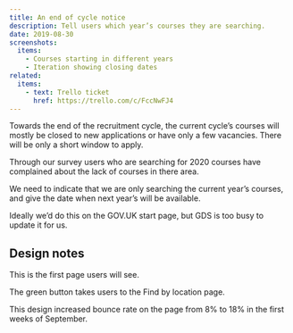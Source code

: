 ```yaml
---
title: An end of cycle notice
description: Tell users which year’s courses they are searching.
date: 2019-08-30
screenshots:
  items:
    - Courses starting in different years
    - Iteration showing closing dates
related:
  items:
    - text: Trello ticket
      href: https://trello.com/c/FccNwFJ4
---
```


Towards the end of the recruitment cycle, the current cycle’s courses will mostly be closed to new applications or have only a few vacancies. There will be only a short window to apply.

Through our survey users who are searching for 2020 courses have complained about the lack of courses in there area.

We need to indicate that we are only searching the current year’s courses, and give the date when next year’s will be available.

Ideally we’d do this on the GOV.UK start page, but GDS is too busy to update it for us.

## Design notes

This is the first page users will see.

The green button takes users to the Find by location page.

This design increased bounce rate on the page from 8% to 18% in the first weeks of September.
